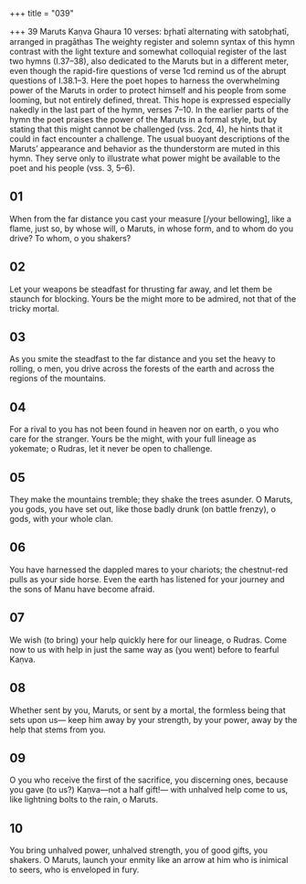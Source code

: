 +++
title = "039"

+++
39
Maruts
Kaṇva Ghaura
10 verses: br̥hatī alternating with satobr̥hatī, arranged in pragāthas
The weighty register and solemn syntax of this hymn contrast with the light texture  and somewhat colloquial register of the last two hymns (I.37–38), also dedicated to  the Maruts but in a different meter, even though the rapid-fire questions of verse  1cd remind us of the abrupt questions of I.38.1–3.
Here the poet hopes to harness the overwhelming power of the Maruts in order  to protect himself and his people from some looming, but not entirely defined,  threat. This hope is expressed especially nakedly in the last part of the hymn, verses  7–10. In the earlier parts of the hymn the poet praises the power of the Maruts in  a formal style, but by stating that this might cannot be challenged (vss. 2cd, 4), he  hints that it could in fact encounter a challenge.
The usual buoyant descriptions of the Maruts’ appearance and behavior as the  thunderstorm are muted in this hymn. They serve only to illustrate what power  might be available to the poet and his people (vss. 3, 5–6).
## 01
When from the far distance you cast your measure [/your bellowing], like  a flame, just so,
by whose will, o Maruts, in whose form, and to whom do you drive? To  whom, o you shakers?
## 02
Let your weapons be steadfast for thrusting far away, and let them be  staunch for blocking.
Yours be the might more to be admired, not that of the tricky mortal.

## 03
As you smite the steadfast to the far distance and you set the heavy to  rolling, o men,
you drive across the forests of the earth and across the regions of the  mountains.
## 04
For a rival to you has not been found in heaven nor on earth, o you who  care for the stranger.
Yours be the might, with your full lineage as yokemate; o Rudras, let it  never be open to challenge.
## 05
They make the mountains tremble; they shake the trees asunder. O Maruts, you gods, you have set out, like those badly drunk (on battle  frenzy), o gods, with your whole clan.
## 06
You have harnessed the dappled mares to your chariots; the
chestnut-red pulls as your side horse.
Even the earth has listened for your journey and the sons of Manu have  become afraid.
## 07
We wish (to bring) your help quickly here for our lineage, o Rudras. Come now to us with help in just the same way as (you went) before to  fearful Kaṇva.
## 08
Whether sent by you, Maruts, or sent by a mortal, the formless being  that sets upon us—
keep him away by your strength, by your power, away by the help that  stems from you.
## 09
O you who receive the first of the sacrifice, you discerning ones, because  you gave (to us?) Kaṇva—not a half gift!—
with unhalved help come to us, like lightning bolts to the rain, o
Maruts.
## 10
You bring unhalved power, unhalved strength, you of good gifts, you  shakers.
O Maruts, launch your enmity like an arrow at him who is inimical to  seers, who is enveloped in fury.